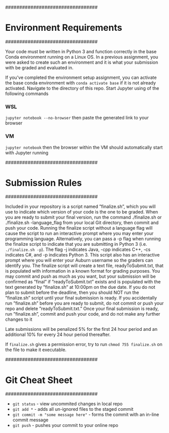 #################################
#	Environment Requirements	#
#################################

Your code must be written in Python 3 and function correctly in the base Conda environment running on a Linux OS. In a previous assignment, you were asked to create such an environment and it is what your submission with be graded and evaluated in.

If you've completed the environment setup assignment, you can activate the base conda environment with `conda activate base` if it is not already activated. Navigate to the directory of this repo. Start Jupyter using of the following commands
### WSL
`jupyter notebook --no-browser` then paste the generated link to your browser
### VM
`jupyter notebook` then the browser within the VM should automatically start with Jupyter running

#################################
#	Submission Rules	#
#################################

Included in your repository is a script named ”finalize.sh”, which you will use to indicate which version of your code is the one to be graded. When you are ready to submit your final version, run the command ./finalize.sh or ./finalize.sh -language_flag from your local Git directory, then commit and push your code. Running the finalize script without a language flag will cause the script to run an interactive prompt where you may enter your programming language. Alternatively, you can pass a -p flag when running the finalize script to indicate that you are submitting in Python 3 (i.e. `./finalize.sh -p`). The flag -j indicates Java, -cpp indicates C++, -cs indicates C#, and -p indicates Python 3. This script also has an interactive prompt where you will enter your Auburn username so the graders can identify you. The finalize script will create a text file, readyToSubmit.txt, that is populated with information in a known format for grading purposes. You may commit and push as much as you want, but your submission will be confirmed as ”final” if ”readyToSubmit.txt” exists and is populated with the text generated by ”finalize.sh” at 10:00pm on the due date. If you do not plan to submit before the deadline, then you should NOT run the ”finalize.sh” script until your final submission is ready. If you accidentally run ”finalize.sh” before you are ready to submit, do not commit or push your repo and delete ”readyToSubmit.txt.” Once your final submission is ready, run ”finalize.sh”, commit and push your code, and do not make any further changes to it

Late submissions will be penalized 5% for the first 24 hour period and an additional 10% for every 24 hour period thereafter.

If `finalize.sh` gives a permission error, try to run `chmod 755 finalize.sh` on the file to make it executable.

#################################
#	Git Cheat Sheet	#
#################################
* `git status` - view uncommited changes in local repo
* `git add *` - adds all un-ignored files to the staged commit
* `git commit -m "some message here"` - forms the commit with an in-line commit message
* `git push` - pushes your commit to your online repo